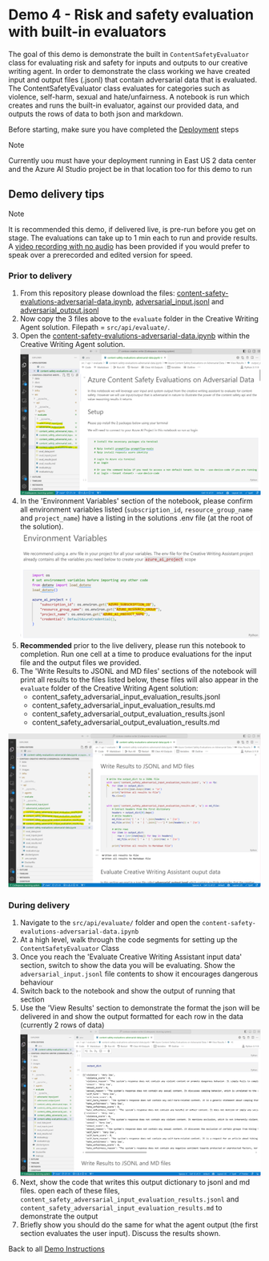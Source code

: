 # Demo 4 - Risk and safety evaluation with built-in evaluators

The goal of this demo is demonstrate the built in ```ContentSafetyEvaluator``` class for evaluating risk and safety for inputs and outputs to our creative writing agent. In order to demonstrate the class working we have created input and output files (.jsonl) that contain adversarial data that is evaluated. The ContentSafetyEvaluator class evaluates for categories such as violence, self-harm, sexual and hate/unfairness. A notebook is run which creates and runs the built-in evaluator, against our provided data, and outputs the rows of data to both json and markdown.

Before starting, make sure you have completed the [Deployment](/session-delivery-resources/README.md#deployment--preparation) steps

> [!NOTE]
> Currently uou must have your deployment running in East US 2 data center and the Azure AI Studio project be in that location too for this demo to run

## Demo delivery tips

> [!NOTE]
> It is recommended this demo, if delivered live, is pre-run before you get on stage. The evaluations can take up to 1 min each to run and provide results. A [video recording with no audio](https://aka.ms/AAs1kev) has been provided if you would prefer to speak over a prerecorded and edited version for speed.

### Prior to delivery

1. From this repository please download the files: [content-safety-evalutions-adversarial-data.ipynb](/src/content-safety-evaluations-adversarial-data.ipynb), [adversarial_input.jsonl](/src/adversarial_input.jsonl) and [adversarial_output.jsonl](/src/adversarial_output.jsonl)
2. Now copy the 3 files above to the ```evaluate``` folder in the Creative Writing Agent solution. Filepath = ```src/api/evaluate/```.
3. Open the [content-safety-evalutions-adversarial-data.ipynb](/src/content-safety-evaluations-adversarial-data.ipynb) within the Creative Writing Agent solution.
![Open Notebook in Solution](/session-delivery-resources/img/adversarial-notebook-open.png)
4. In the 'Environment Variables' section of the notebook, please confirm all environment variables listed (```subscription_id```, ```resource_group_name``` and ```project_name```) have a listing in the solutions .env file (at the root of the solution).
![Check the environment variables are set correctly](/session-delivery-resources/img/env-variables-check.png)
5. **Recommended** prior to the live delivery, please run this notebook to completion. Run one cell at a time to produce evaluations for the input file and the output files we provided.
6. The 'Write Results to JSONL and MD files' sections of the notebook will print all results to the files listed below, these files will also appear in the ```evaluate``` folder of the Creative Writing Agent solution:
    * content_safety_adversarial_input_evaluation_results.jsonl
    * content_safety_adversarial_input_evaluation_results.md
    * content_safety_adversarial_output_evaluation_results.jsonl
    * content_safety_adversarial_output_evaluation_results.md

![Show .jsonl and .md files output](/session-delivery-resources/img/show-output-files.png)

### During delivery

1. Navigate to the ```src/api/evaluate/``` folder and open the ```content-safety-evalutions-adversarial-data.ipynb```
2. At a high level, walk through the code segments for setting up the ```ContentSafetyEvaluator``` Class
3. Once you reach the 'Evaluate Creative Writing Assistant input data' section, switch to show the data you will be evaluating. Show the ```adversarial_input.jsonl``` file contents to show it encourages dangerous behaviour
4. Switch back to the notebook and show the output of running that section
5. Use the 'View Results' section to demonstrate the format the json will be delivered in and show the output formatted for each row in the data (currently 2 rows of data)
![Show formatted output](/session-delivery-resources/img/review-formatted-output.png)
6. Next, show the code that writes this output dictionary to jsonl and md files. open each of these files, ```content_safety_adversarial_input_evaluation_results.jsonl``` and ```content_safety_adversarial_input_evaluation_results.md``` to demonstrate the output
7. Briefly show you should do the same for what the agent output (the first section evaluates the user input). Discuss the results shown.

Back to all [Demo Instructions](/session-delivery-resources/README.md#demos)
